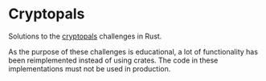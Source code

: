# Cryptopals

Solutions to the [cryptopals](https://cryptopals.com/) challenges in Rust.

As the purpose of these challenges is educational, a lot of functionality has been reimplemented instead of using crates. The code in these implementations must not be used in production.
